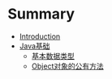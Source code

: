 # Summary

* [Introduction](README.md)
* [Java基础](test.md)
  * [基本数据类型](test/ji-ben-shu-ju-lei-xing.md)
  * [Object对象的公有方法](test/objectdui-xiang-de-gong-you-fang-fa.md)


